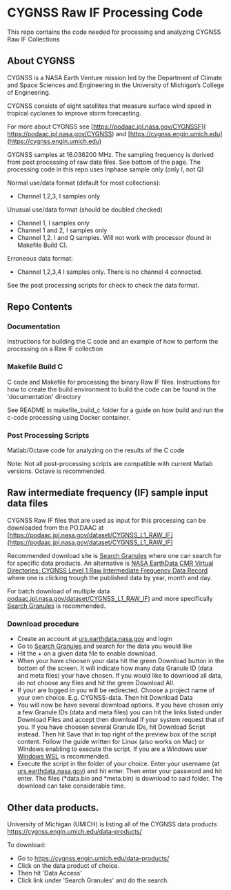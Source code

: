 <!-- Title -->
# CYGNSS Raw IF Processing Code
This repo contains the code needed for processing and analyzing CYGNSS Raw IF Collections

## About CYGNSS
CYGNSS is a NASA Earth Venture mission led by the Department of Climate and Space Sciences and Engineering in the University of Michigan’s College of Engineering. 

CYGNSS consists of eight satellites that measure surface wind speed in tropical cyclones to improve storm forecasting. 

For more about CYGNSS see [https://podaac.jpl.nasa.gov/CYGNSSF]( https://podaac.jpl.nasa.gov/CYGNSS) and [https://cygnss.engin.umich.edu](https://cygnss.engin.umich.edu)

GYGNSS samples at 16.036200 MHz. The sampling frequency is derived from post processing of raw data files. See bottom of the page.
The processing code in this repo uses Inphase sample only (only I, not Q)

Normal use/data format (default for most collections):
* Channel 1,2,3, I samples only

Unusual use/data format (should be doubled checked)
* Channel 1, I samples only
* Channel 1 and 2, I samples only
* Channel 1,2. I and Q samples. Will not work with processor (found in Makefile Build C).

Erroneous data format:
* Channel 1,2,3,4 I samples only. There is no channel 4 connected.

See the post processing scripts for check to check the data format.

## Repo Contents

### Documentation
Instructions for building the C code and an example of how to perform the processing on a Raw IF collection

### Makefile Build C
C code and Makefile for processing the binary Raw IF files. Instructions for how to create the build environment to build the code can be found in the 'documentation' directory

See README in makefile_build_c folder for a guide on how build and run the c-code processing using Docker container.

### Post Processing Scripts
Matlab/Octave code for analyzing on the results of the C code

Note: Not all post-processing scripts are compatible with current Matlab versions. Octave is recommended.

## Raw intermediate frequency (IF) sample input data files
CYGNSS Raw IF files that are used as input for this processing can be downloaded from the PO.DAAC at [https://podaac.jpl.nasa.gov/dataset/CYGNSS_L1_RAW_IF](https://podaac.jpl.nasa.gov/dataset/CYGNSS_L1_RAW_IF)

Recommended download site is [Search Granules](https://search.earthdata.nasa.gov/search/granules?p=C2036882037-POCLOUD) where one can search for for specific data products. An alternative is [NASA EarthData CMR Virtual Directories: CYGNSS Level 1 Raw Intermediate Frequency Data Record](https://cmr.earthdata.nasa.gov/virtual-directory/collections/C2036882037-POCLOUD/temporal) where one is clicking trough the published data by year, month and day.

For batch download of multiple data [podaac.jpl.nasa.gov/dataset/CYGNSS_L1_RAW_IF)](https://podaac.jpl.nasa.gov/dataset/CYGNSS_L1_RAW_IF) and more specifically [Search Granules](https://search.earthdata.nasa.gov/search/granules?p=C2036882037-POCLOUD) is recommended.

### Download procedure
* Create an account at [urs.earthdata.nasa.gov](https://urs.earthdata.nasa.gov/) and login
* Go to [Search Granules](https://search.earthdata.nasa.gov/search/granules?p=C2036882037-POCLOUD) and search for the data you would like
* Hit the + on a given data file to enable download. 
* When your have choosen your data hit the green Download button in the bottom of the screen. It will indicate how many data Granule ID (data and meta files) your have chosen. If you would like to download all data, do not choose any files and hit the green Download All.
* If your are logged in you will be redirected. Choose a project name of your own choice. E.g. CYGNSS-data. Then hit Download Data
* You will now be have several download options. If you have chosen only a few Granule IDs (data and meta files) you can hit the links listed under Download Files and accept then download if your system request that of you. If you have choosen several Granule IDs, hit Download Script instead. Then hit Save that in top right of the preview box of the script content. Follow the guide written for Linux (also works on Mac) or Windows enabling to execute the script. If you are a Windows user [Windows WSL](https://learn.microsoft.com/en-us/windows/wsl/) is recommended.
* Execute the script in the folder of your choice. Enter your username (at [urs.earthdata.nasa.gov](https://urs.earthdata.nasa.gov/)) and hit enter. Then enter your password and hit enter. 
The files (*data.bin and *meta.bin) is download to said folder. The download can take considerable time.

## Other data products.
University of Michigan (UMICH) is listing all of the CYGNSS data products [https://cygnss.engin.umich.edu/data-products/ ](ttps://cygnss.engin.umich.edu/data-products/)

To download:
* Go to [https://cygnss.engin.umich.edu/data-products/ ](ttps://cygnss.engin.umich.edu/data-products/)
* Click on the data product of choice.
* Then hit 'Data Access'
* Click link under 'Search Granules' and do the search.